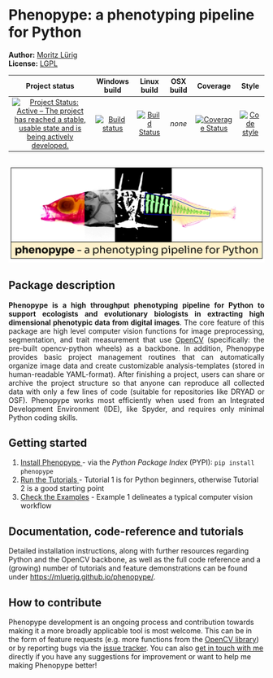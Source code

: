 # Phenopype: a phenotyping pipeline for Python

**Author:** [Moritz Lürig](https://luerig.net)<br/>
**License:** [LGPL](https://opensource.org/licenses/LGPL-3.0)<br/>

<!-- badges: start -->
| Project status | Windows build | Linux build | OSX build | Coverage | Style | 
|:---:|:---:|:---:|:---:|:---:|:---:|
| [![Project Status: Active – The project has reached a stable, usable state and is being actively developed.](http://www.repostatus.org/badges/latest/active.svg)](http://www.repostatus.org/#active) | [![Build status](https://ci.appveyor.com/api/projects/status/4o27rpjbe8ij2kj3?svg=true)](https://ci.appveyor.com/project/mluerig/phenopype) | [![Build Status](https://travis-ci.org/mluerig/phenopype.svg?branch=master)](https://travis-ci.org/mluerig/phenopype) | *none* | [![Coverage Status](https://coveralls.io/repos/github/mluerig/phenopype/badge.svg?branch=master)](https://coveralls.io/github/mluerig/phenopype?branch=master) | [![Code style](https://img.shields.io/badge/code%20style-black-000000.svg)](https://github.com/psf/black) |
<!-- badges: end -->
<br>

<img src="https://raw.githubusercontent.com/mluerig/phenopype/master/source/phenopype_logo.png">

<div align="justify">

## Package description

<strong>Phenopype is a high throughput phenotyping pipeline for Python to support ecologists and evolutionary biologists in extracting high dimensional phenotypic data from digital images</strong>. The core feature of this package are high level computer vision functions for image preprocessing, segmentation, and trait measurement that use <a href="https://github.com/opencv/opencv-python">OpenCV</a> (specifically: the pre-built opencv-python wheels) as a backbone. In addition, Phenopype provides basic project management routines that can automatically organize image data and create customizable analysis-templates (stored in human-readable YAML-format). After finishing a project, users can share or archive the project structure so that anyone can reproduce all collected data with only a few lines of code (suitable for repositories like DRYAD or OSF). Phenopype works most efficiently when used from an Integrated Development Environment (IDE), like Spyder, and requires only minimal Python coding skills.<br>

</div>

## Getting started
<ol>
<li><a href="https://mluerig.github.io/phenopype/installation.html">Install Phenopype </a> - via the <i>Python Package Index</i> (PYPI): <code>pip install phenopype</code></li> 
<li><a href="https://mluerig.github.io/phenopype/tutorial_0.html">Run the Tutorials </a> - Tutorial 1 is for Python beginners, otherwise Tutorial 2 is a good starting point </li>
<li><a href="https://mluerig.github.io/phenopype/index.html#examples">Check the Examples</a> - Example 1 delineates a typical computer vision workflow </li>
</ol>

## Documentation, code-reference and tutorials
Detailed installation instructions, along with further resources regarding Python and the OpenCV backbone, as well as the full code reference and a (growing) number of tutorials and feature demonstrations can be found under https://mluerig.github.io/phenopype/.

## How to contribute
Phenopype development is an ongoing process and contribution towards making it a more broadly applicable tool is most welcome. This can be in the form of feature requests (e.g. more functions from the <a href="https://docs.opencv.org/master/modules.html"> OpenCV library</a>) or by reporting bugs via the <a href="https://github.com/mluerig/phenopype/issues"> issue tracker</a>. You can also <a href="https://luerig.net">get in touch with me</a> directly if you have any suggestions for improvement or want to help me making Phenopype better! 
